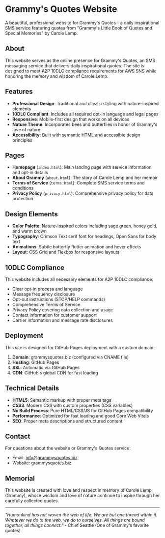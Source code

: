 # Grammy's Quotes Website

A beautiful, professional website for Grammy's Quotes - a daily inspirational SMS service featuring quotes from "Grammy's Little Book of Quotes and Special Memories" by Carole Lemp.

## About

This website serves as the online presence for Grammy's Quotes, an SMS messaging service that delivers daily inspirational quotes. The site is designed to meet A2P 10DLC compliance requirements for AWS SNS while honoring the memory and wisdom of Carole Lemp.

## Features

- **Professional Design**: Traditional and classic styling with nature-inspired elements
- **10DLC Compliant**: Includes all required opt-in language and legal pages
- **Responsive**: Mobile-first design that works on all devices
- **Nature Theme**: Incorporates bees and butterflies in honor of Grammy's love of nature
- **Accessibility**: Built with semantic HTML and accessible design principles

## Pages

- **Homepage** (`index.html`): Main landing page with service information and opt-in details
- **About Grammy** (`about.html`): The story of Carole Lemp and her memoir
- **Terms of Service** (`terms.html`): Complete SMS service terms and conditions
- **Privacy Policy** (`privacy.html`): Comprehensive privacy policy for data protection

## Design Elements

- **Color Palette**: Nature-inspired colors including sage green, honey gold, and warm brown
- **Typography**: Crimson Text serif font for headings, Open Sans for body text
- **Animations**: Subtle butterfly flutter animation and hover effects
- **Layout**: CSS Grid and Flexbox for responsive layouts

## 10DLC Compliance

This website includes all necessary elements for A2P 10DLC compliance:

- Clear opt-in process and language
- Message frequency disclosure
- Opt-out instructions (STOP/HELP commands)
- Comprehensive Terms of Service
- Privacy Policy covering data collection and usage
- Contact information for customer support
- Carrier information and message rate disclosures

## Deployment

This site is designed for GitHub Pages deployment with a custom domain:

1. **Domain**: grammysquotes.biz (configured via CNAME file)
2. **Hosting**: GitHub Pages
3. **SSL**: Automatic via GitHub Pages
4. **CDN**: GitHub's global CDN for fast loading

## Technical Details

- **HTML5**: Semantic markup with proper meta tags
- **CSS3**: Modern CSS with custom properties (CSS variables)
- **No Build Process**: Pure HTML/CSS/JS for GitHub Pages compatibility
- **Performance**: Optimized for fast loading and good Core Web Vitals
- **SEO**: Proper meta descriptions and structured content

## Contact

For questions about the website or Grammy's Quotes service:
- Email: info@grammysquotes.biz
- Website: grammysquotes.biz

## Memorial

This website is created with love and respect in memory of Carole Lemp (Grammy), whose wisdom and love of nature continue to inspire through her carefully collected quotes.

---

*"Humankind has not woven the web of life. We are but one thread within it. Whatever we do to the web, we do to ourselves. All things are bound together, all things connect."* - Chief Seattle (One of Grammy's favorite quotes)
